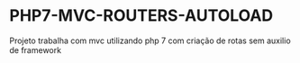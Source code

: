 # PHP7-MVC-ROUTERS-AUTOLOAD
Projeto trabalha com mvc utilizando php 7 com criação de rotas sem auxilio de framework 

